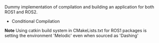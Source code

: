 Dummy implementation of compilation and building an application for both ROS1 and ROS2.
* Conditional Compilation

**Note** 
Using catkin build system in CMakeLists.txt for ROS1 packages is setting the environment 'Melodic' even when sourced as 'Dashing' 

